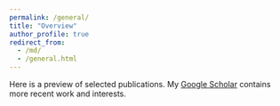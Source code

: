 ```yaml
---
permalink: /general/
title: "Overview"
author_profile: true
redirect_from: 
  - /md/
  - /general.html
---
```


Here is a preview of selected publications. My [Google Scholar](https://scholar.google.com/citations?user=ijw5gRYAAAAJ&hl=en) contains more recent work and interests.
